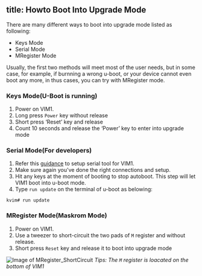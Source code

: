 title: Howto Boot Into Upgrade Mode
---

There are many different ways to boot into upgrade mode listed as following:

* Keys Mode
* Serial Mode
* MRegister Mode

Usually, the first two methods will meet most of the user needs, but in some case, for example, if burnning a wrong u-boot, or your device cannot even boot any more, in thus cases, you can try with MRegister mode.

### Keys Mode(U-Boot is running)
1. Power on VIM1.
2. Long press `Power` key without release
3. Short press ‘Reset’ key and release
4. Count 10 seconds and release the ‘Power’ key to enter into upgrade mode


### Serial Mode(For developers)
1. Refer this [guidance](/vim1/SetupSerialTool.html) to setup serial tool for VIM1.
2. Make sure again you've done the right connections and setup.
3. Hit any keys at the moment of booting to stop autoboot. This step will let VIM1 boot into u-boot mode.
4. Type `run update` on the terminal of u-boot as belowing:

```
kvim# run update
```


### MRegister Mode(Maskrom Mode)
1. Power on VIM1.
2. Use a tweezer to short-circuit the two pads of `M` register and without release.
3. Short press `Reset` key and release it to boot into upgrade mode

![Image of MRegister_ShortCircuit](/images/vim1/MRegister_ShortCircuit.png)
*Tips: The  `M` register is loacated on the bottom of VIM1*
